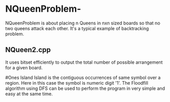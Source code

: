 # NQueenProblem-
NQueenProblem is about placing n Queens in nxn sized boards so that no two queens attack each other. 
It's a typical example of backtracking problem.

## NQueen2.cpp
It uses bitset efficiently to output the total number of possible arrangement for a given board. 

#Ones Island
Island is the contiguous occurrences of same symbol over a region. Here in this case the symbol is numeric digit '1'. 
The Floodfill algorithm using DFS can be used to perform the program in very simple and easy at the same time. 
